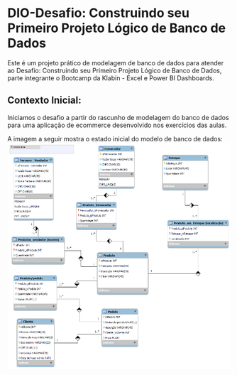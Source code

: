 # DIO-Desafio: Construindo seu Primeiro Projeto Lógico de Banco de Dados
Este é um projeto prático de modelagem de banco de dados para atender ao Desafio: Construindo seu Primeiro Projeto Lógico de Banco de Dados, parte integrante o Bootcamp da Klabin - Excel e Power BI Dashboards.

## Contexto Inicial:

Iniciamos o desafio a partir do rascunho de modelagem do banco de dados para uma aplicação de ecommerce desenvolvido nos exercícios das aulas.

A imagem a seguir mostra o estado inicial do modelo de banco de dados:
![Minha imagem](inicial_schema.png)
